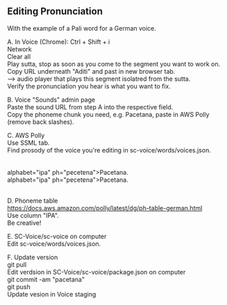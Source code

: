 ## Editing Pronunciation
With the example of a Pali word for a German voice.

A. In Voice (Chrome): Ctrl + Shift + i  
Network  
Clear all  
Play sutta, stop as soon as you come to the segment you want to work on.  
Copy URL underneath "Aditi" and past in new browser tab.  
--> audio player that plays this segment isolatred from the sutta.  
Verify the pronunciation you hear is what you want to fix.

B. Voice "Sounds" admin page  
Paste the sound URL from step A into the respective field.  
Copy the phoneme chunk you need, e.g. <phoneme alphabet="ipa" ph="pɐcetɐna">Pacetana</phoneme>, paste in AWS Polly (remove back slashes).

C. AWS Polly  
Use SSML tab.  
Find prosody of the voice you're editing in sc-voice/words/voices.json.  
<speak>  
<prosody rate="-20%" pitch="-10%">  
<phoneme>alphabet="ipa" ph="pɐcetɐna">Pacetana</phoneme>.  
<phoneme>alphabet="ipa" ph="pɐcetɐna">Pacetana</phoneme>.  
</prosody>  
</speak>

D. Phoneme table  
https://docs.aws.amazon.com/polly/latest/dg/ph-table-german.html  
Use column "IPA".  
Be creative!

E. SC-Voice/sc-voice on computer  
Edit sc-voice/words/voices.json.

F. Update version  
git pull  
Edit verdsion in SC-Voice/sc-voice/package.json on computer  
git commit -am "pacetana"  
git push  
Update vesion in Voice staging
